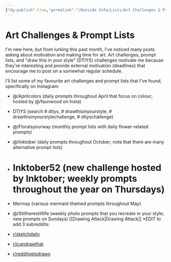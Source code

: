 ```yaml
---
{"dg-publish":true,"permalink":"/Outside Info/Lists/Art Challenges & Prompt Lists/","title":"Art Challenges & Prompt Lists","updated":"2023-11-20T19:31:44.932-05:00"}
---
```



# Art Challenges & Prompt Lists

I'm new here, but from lurking this past month, I've noticed many posts asking about motivation and making time for art. Art challenges, prompt lists, and "draw this in your style" (DTIYS) challenges motivate me because they're interesting and provide external motivation (deadlines) that encourage me to post on a somewhat regular schedule.

I'll list some of my favourite art challenges and prompt lists that I've found, specifically on Instagram:

- @/Aprilcolors (daily prompts throughout April that focus on colour; hosted by @/faunwood on Insta)
- DTIYS (search # dtiys, # drawthisinyourstyle, # drawthisinyourstylechallenge, # dtiyschallenge)
- @/Floralsyourway (monthly prompt lists with daily flower-related prompts)
- @/Inktober (daily prompts throughout October; note that there are many alternative prompt lists)
- # Inktober52 (new challenge hosted by Inktober; weekly prompts throughout the year on Thursdays)
- Mermay (various mermaid-themed prompts throughout May)
- @/Stillherestilllife (weekly photo prompts that you recreate in your style; new prompts on Sundays)
[[Drawing Attack\|Drawing Attack]]
*EDIT to add 3 subreddits:

- [r/sketchdaily](https://www.reddit.com/r/sketchdaily/)
    
- [r/icandrawthat](https://www.reddit.com/r/icandrawthat/)
    
- [r/redditgetsdrawn](https://www.reddit.com/r/redditgetsdrawn/)
    

